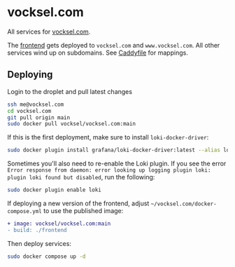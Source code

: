 # vocksel.com

All services for [vocksel.com](https://vocksel.com).

The [frontend](./frontend/) gets deployed to `vocksel.com` and `www.vocksel.com`. All other services wind up on subdomains. See [Caddyfile](./Caddyfile) for mappings.

## Deploying

Login to the droplet and pull latest changes

```sh
ssh me@vocksel.com
cd vocksel.com
git pull origin main
sudo docker pull vocksel/vocksel.com:main
```

If this is the first deployment, make sure to install `loki-docker-driver`:

```sh
sudo docker plugin install grafana/loki-docker-driver:latest --alias loki --grant-all-permissions
```

Sometimes you'll also need to re-enable the Loki plugin. If you see the error `Error response from daemon: error looking up logging plugin loki: plugin loki found but disabled`, run the following:

```sh
sudo docker plugin enable loki
```

If deploying a new version of the frontend, adjust `~/vocksel.com/docker-compose.yml` to use the published image:

```diff
+ image: vocksel/vocksel.com:main
- build: ./frontend
```

Then deploy services:

```sh
sudo docker compose up -d
```
